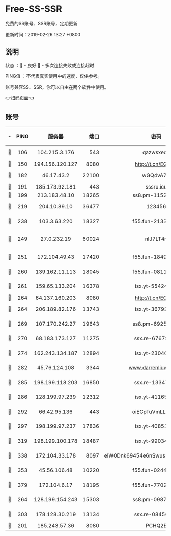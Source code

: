 # Free-SS-SSR

免费的SS账号、SSR账号，定期更新

更新时间：2019-02-26 13:27 +0800

## 说明

状态     ：🙂 - 良好 🙁 - 多次连接失败或连接超时

PING值   ：不代表真实使用中的速度，仅供参考。

账号兼容SS、SSR，你可以自由在两个软件中使用。

👉[扫码页面](https://liesauer.github.io/free-ss-ssr.github.io/)👈

## 账号

|-|PING|服务器|端口|密码|加密方式|区域|
|:----:|:----:|:-----:|-----:|:----:|:----:|:----:|
|🙂|106|104.215.3.176|543|qazwsxedc|aes-256-gcm|JP|
|🙂|150|194.156.120.127|8080|http://t.cn/EGJIyrl|rc4-md5|RU|
|🙂|182|46.17.43.2|22100|wGQ4vA7D|aes-256-gcm|RU|
|🙂|191|185.173.92.181|443|sssru.icu|rc4-md5|RU|
|🙂|199|213.183.48.10|18265|ss8.pm-11524914|rc4-md5|RU|
|🙂|219|204.10.89.10|36477|123456|aes-256-cfb|US|
|🙂|238|103.3.63.220|18327|f55.fun-21337727|aes-256-cfb|SG|
|🙂|249|27.0.232.19|60024|nIJ7LT4n|xchacha20-ietf-poly1305|HK|
|🙂|251|172.104.49.43|17420|f55.fun-18495556|aes-256-cfb|SG|
|🙂|260|139.162.11.113|18045|f55.fun-08116553|aes-256-cfb|SG|
|🙂|261|159.65.133.204|16378|isx.yt-55424793|aes-256-cfb|SG|
|🙂|264|64.137.160.203|8080|http://t.cn/EGJIyrl|rc4-md5|CA|
|🙂|264|206.189.82.176|13743|isx.yt-36792230|aes-256-cfb|SG|
|🙂|269|107.170.242.27|19643|ss8.pm-69252395|aes-256-cfb|US|
|🙂|270|68.183.173.127|11275|ssx.re-67679470|aes-256-cfb|US|
|🙂|274|162.243.134.187|12894|isx.yt-23046109|aes-256-cfb|US|
|🙂|282|45.76.124.108|3344|www.darrenliuwei.com|aes-256-cfb|AU|
|🙂|285|198.199.118.203|16850|ssx.re-13347864|aes-256-cfb|US|
|🙂|286|128.199.97.239|12312|isx.yt-41165013|aes-256-cfb|SG|
|🙂|292|66.42.95.136|443|oiECpTuVmLLxk4Ts|aes-256-cfb|US|
|🙂|297|198.199.97.237|17836|isx.yt-40851565|aes-256-cfb|US|
|🙂|319|198.199.100.178|18487|isx.yt-99034237|aes-256-cfb|US|
|🙂|338|172.104.33.178|8097|eIW0Dnk69454e6nSwuspv9DmS201tQ0D|aes-256-cfb|SG|
|🙂|353|45.56.106.48|10220|f55.fun-02447573|aes-256-cfb|US|
|🙂|379|172.104.6.17|18195|f55.fun-77023354|aes-256-cfb|US|
|🙂|264|128.199.154.243|15303|ss8.pm-09872872|aes-256-cfb|SG|
|🙂|303|178.128.30.219|13134|ssx.re-08456278|aes-256-cfb|SG|
|🙁|201|185.243.57.36|8080|PCHQ2E|rc4-md5|US|
